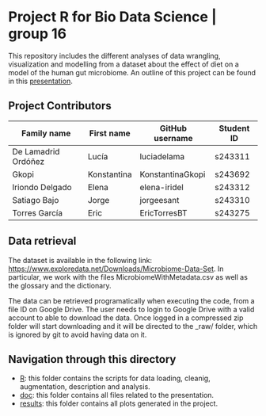 # Project R for Bio Data Science | group 16 

This repository includes the different analyses of data wrangling, visualization and modelling from a dataset about the effect of diet on a model of the human gut microbiome. An outline of this project can be found in this [presentation](https://raw.githack.com/rforbiodatascience24/group_16_project/main/doc/presentation.html).

## Project Contributors

| Family name | First name | GitHub username | Student ID |
|----------|----------|----------|----------|
| De Lamadrid Ordóñez | Lucía | luciadelama | s243311 |
| Gkopi | Konstantina | KonstantinaGkopi | s243692 |
| Iriondo Delgado | Elena | elena-iridel | s243312 |
| Satiago Bajo | Jorge | jorgeesant | s243310 |
| Torres García | Eric | EricTorresBT | s243275 |

## Data retrieval 
The dataset is available in the following link: https://www.exploredata.net/Downloads/Microbiome-Data-Set. In particular, we work with the files MicrobiomeWithMetadata.csv as well as the glossary and the dictionary. 

The data can be retrieved programatically when executing the code, from a file ID on Google Drive. The user needs to login to Google Drive with a valid account to able to download the data. Once logged in a compressed zip folder will start downloading and it will be directed to the _raw/ folder, which is ignored by git to avoid having data on it.  

## Navigation through this directory 
* [R](https://github.com/rforbiodatascience24/group_16_project/tree/main/R): this folder contains the scripts for data loading, cleanig, augmentation, description and analysis.
* [doc](https://github.com/rforbiodatascience24/group_16_project/tree/main/doc): this folder contains all files related to the presentation.
* [results](https://github.com/rforbiodatascience24/group_16_project/tree/main/results): this folder contains all plots generated in the project.
